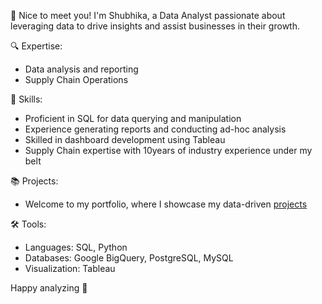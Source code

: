 👋 Nice to meet you! I'm Shubhika, a Data Analyst passionate about leveraging data to drive insights and assist businesses in their growth.

🔍 Expertise:
- Data analysis and reporting
- Supply Chain Operations

💼 Skills:
- Proficient in SQL for data querying and manipulation
- Experience generating reports and conducting ad-hoc analysis
- Skilled in dashboard development using Tableau
- Supply Chain expertise with 10years of industry experience under my belt

📚 Projects:
- Welcome to my portfolio, where I showcase my data-driven [projects](https://github.com/datatoolbelt/8-Week-SQL-Challenge/blob/06219dec0c6a3f3c06ce784c9fa0d463baea40c1/README.md)

🛠️ Tools:
- Languages: SQL, Python
- Databases: Google BigQuery, PostgreSQL, MySQL
- Visualization: Tableau

Happy analyzing 🎉
